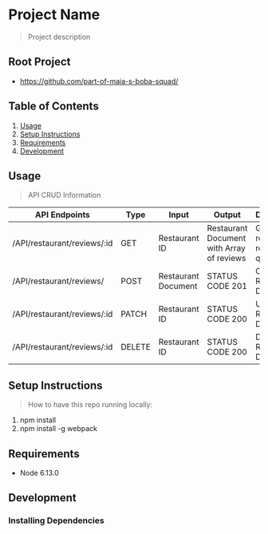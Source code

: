 # Project Name

> Project description

## Root Project

  - https://github.com/part-of-maia-s-boba-squad/

## Table of Contents

1. [Usage](#Usage)
1. [Setup Instructions](#setupinstructions)
1. [Requirements](#requirements)
1. [Development](#development)

## Usage

> API CRUD Information

| API Endpoints               | Type   | Input               | Output                                    | Description                         |
| --------------------------- | ------ | ------------------- | ----------------------------------------- | ----------------------------------- | 
| /API/restaurant/reviews/:id | GET    | Restaurant ID       | Restaurant Document with Array of reviews | Gets reviews for restaurant queried |
| /API/restaurant/reviews/    | POST   | Restaurant Document | STATUS CODE 201                           | Create a Restaurant Document        | 
| /API/restaurant/reviews/:id | PATCH  | Restaurant ID       | STATUS CODE 200                           | Update a Restaurant Document        |
| /API/restaurant/reviews/:id | DELETE | Restaurant ID       | STATUS CODE 200                           | Delete a Restaurant Document        |

## Setup Instructions

> How to have this repo running locally:
1. npm install 
1. npm install -g webpack

## Requirements

- Node 6.13.0

## Development

### Installing Dependencies
